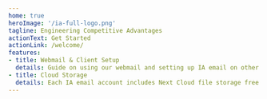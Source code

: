 ```yaml
---
home: true
heroImage: '/ia-full-logo.png'
tagline: Engineering Competitive Advantages
actionText: Get Started
actionLink: /welcome/
features:
- title: Webmail & Client Setup
  details: Guide on using our webmail and setting up IA email on other devices
- title: Cloud Storage
  details: Each IA email account includes Next Cloud file storage free of charge to store your data securely in the cloud
---
```

